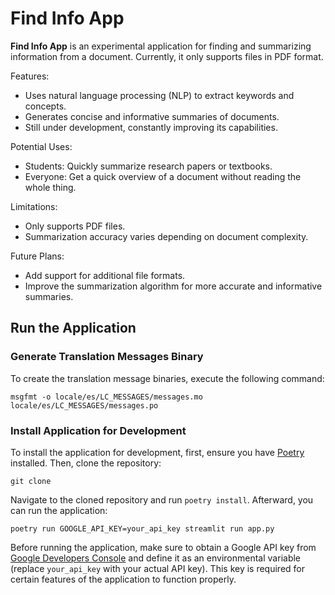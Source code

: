 # Find Info App

**Find Info App** is an experimental application for finding and summarizing 
information from a document. Currently, it only supports files in PDF format.

Features:

- Uses natural language processing (NLP) to extract keywords and concepts.
- Generates concise and informative summaries of documents.
- Still under development, constantly improving its capabilities.

Potential Uses:

- Students: Quickly summarize research papers or textbooks.
- Everyone: Get a quick overview of a document without reading the whole thing.

Limitations:

- Only supports PDF files.
- Summarization accuracy varies depending on document complexity.

Future Plans:

- Add support for additional file formats.
- Improve the summarization algorithm for more accurate and informative summaries.

## Run the Application

### Generate Translation Messages Binary
To create the translation message binaries, execute the following command:

```
msgfmt -o locale/es/LC_MESSAGES/messages.mo locale/es/LC_MESSAGES/messages.po
```

### Install Application for Development

To install the application for development, first, ensure you have 
[Poetry](https://python-poetry.org/) installed. Then, clone the repository:

```
git clone 
```

Navigate to the cloned repository and run `poetry install`. Afterward, you 
can run the application:

```
poetry run GOOGLE_API_KEY=your_api_key streamlit run app.py
```

Before running the application, make sure to obtain a Google API key 
from [Google Developers Console](https://makersuite.google.com/app/apikey) 
and define it as an environmental variable (replace `your_api_key` with your 
actual API key). This key is required for certain features of the application 
to function properly.
